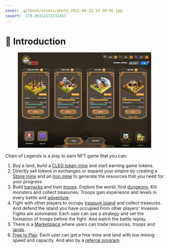 ```yaml
---
cover: .gitbook/assets/photo_2022-04-23_14-38-56.jpg
coverY: -178.89332572732457
---
```


# 📃 Introduction

<figure><img src=".gitbook/assets/image (3) (3).png" alt=""><figcaption></figcaption></figure>

Chain of Legends is a play to earn NFT game that you can:

1. Buy a land, build a [CLEG token mine](guides/buildings.md#cleg-token-mine) and start earning game tokens.
2. Directly sell tokens in exchanges or expand your empire by creating a [Stone mine](guides/buildings.md#stone-mine) and an [Iron mine](guides/buildings.md#iron-mine) to generate the resources that you need for your progress.
3. Build [barracks ](guides/buildings.md#barracks)and train [troops](guides/heroes.md). Explore the world, find [dungeons](guides/adventures.md#dungeons), Kill monsters and collect treasuries. Troops gain experience and levels in every battle and [adventure](guides/adventures.md).
4. Fight with other players to occupy [treasure island](guides/adventures.md#treasure-island) and collect treasures. And defend the island you have occupied from other players' invasion. Fights are automated. Each user can use a strategy and set the formation of troops before the fight. And watch the battle replay.
5. There is a [Marketplace ](guides/marketplace.md)where users can trade resources, troops and [lands](guides/lands.md).
6. [Free to Play](free-to-play.md): Each user can get a free mine and land with low mining speed and capacity. And also by a [referral program](free-to-play.md#referral-program).
